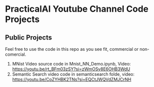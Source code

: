 # PracticalAI Youtube Channel Code Projects

## Public Projects

Feel free to use the code in this repo as you see fit, commercial or non-comercial.

1. MNist Video source code in Mnist_NN_Demo.ipynb, Video: https://youtu.be/rt_BFm03zSY?si=zWmOSy8E6OHB3WdU
2. Semantic Search video code in semanticsearch folde, video: https://youtu.be/CoZYHBK2TNs?si=EQCtJWQVdZMJCrNH

<!-- if (gender ==male && age<=30,
    Sports,
    if (gender==male && age<=50,
        Travel,
        if (gender==male && age>50,
            Reading,
            if (gender==female && age<=30,
                Fasion,
                if (gender==female && age<=50,
                    Cooking,
                    Sewing,
                )
            )
        )
    )
) -->
